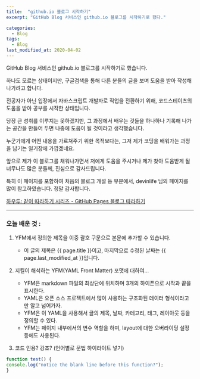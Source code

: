 ```yaml
---
title:  "github.io 블로그 시작하기"
excerpt: "GitHub Blog 서비스인 github.io 블로그를 시작하기로 했다."

categories:
  - Blog
tags:
  - Blog
last_modified_at: 2020-04-02
---
```


GitHub Blog 서비스인 github.io 블로그를 시작하기로 했습니다.

하나도 모르는 상태이지만, 구글검색을 통해 다른 분들의 글을 보며 도움을 받아 작성해 나가려고 합니다.

전공자가 아닌 입장에서 자바스크립트 개발자로 직업을 전환하기 위해, 코드스테이츠의 도움을 받아 공부를 시작한 상태입니다.

당장 큰 성취를 이루지는 못하겠지만, 그 과정에서 배우는 것들을 하나하나 기록해 나가는 공간을 만들어 두면 나중에 도움이 될 것이라고 생각했습니다.

누군가에게 어떤 내용을 가르쳐주기 위한 목적보다는, 그저 제가 코딩을 배워가는 과정을 남기는 일기장에 가깝겠네요.

앞으로 제가 이 블로그를 채워나가면서 저에게 도움을 주시거나 제가 찾아 도움받게 될 너무나도 많은 분들께, 진심으로 감사드립니다.

특히 이 페이지를 포함하여 처음의 블로그 개설 등 부분에서, devinlife 님의 페이지를 많이 참고하였습니다. 정말 감사합니다.

[하우투: 같이 따라하기 시리즈 - GitHub Pages 블로그 따라하기](https://devinlife.com/howto/)
- - -

### 오늘 배운 것 :

1. YFM에서 정의한 제목을 이중 괄호 구문으로 본문에 추가할 수 있습니다.

    - 이 글의 제목은 {{ page.title }}이고, 마지막으로 수정된 날짜는 {{ page.last_modified_at }}입니다.

2. 지킬이 해석하는 YFM(YAML Front Matter) 포맷에 대하여...

    - YFM은 markdown 파일의 최상단에 위치하며 3개의 하이픈으로 시작과 끝을 표시한다. 
    - YAML은 오픈 소스 프로젝트에서 많이 사용하는 구조화된 데이터 형식이라고만 알고 넘어가자. 
    - YFM은 이 YAML을 사용해서 글의 제목, 날짜, 카테고리, 태그, 레이아웃 등을 정의할 수 있다.
    - YFM는 페이지 내부에서의 변수 역할을 하며, layout에 대한 오버라이딩 설정 등에도 사용된다. 


3. 코드 인용? 강조? (언어별로 문법 하이라이트 넣기)

```js
function test() {
console.log("notice the blank line before this function?");
}
```